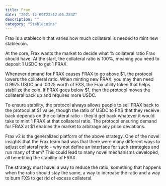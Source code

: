 ```yaml
---
title: Frax
date: "2021-12-09T22:12:06.284Z"
description: ""
category: "Stablecoins"
---
```


Frax is a stablecoin that varies how much collateral is needed to mint new stablecoin.

At the core, Frax wants the market to decide what % collateral ratio Frax should have. At the start, the collateral ratio is 100%, meaning you need to deposit 1 USDC to get 1 FRAX.

Whenever demand for FRAX causes FRAX to go above $1, the protocol lowers the collateral ratio. When minting new FRAX, you may then need 0.9975 USDC and .0025 worth of FXS, the Frax utility token that helps stabilize the coin. If FRAX goes below $1, then the protocol moves the collateral back up and requires more USDC.

To ensure stability, the protocol always allows people to sell FRAX back to the protocol at $1 value, though the ratio of USDC to FXS that they receive back depends on the collateral ratio - they'd get back whatever it would take to mint 1 FRAX at that collateral ratio. The protocol ensuring demand for FRAX at $1 enables the market to arbitrage any price deviations. 

Frax v2 is the generalized platform of the above strategy. One of the novel insights that the Frax team had was that there were many different ways to adjust collateral ratio - why not define an interface for such strategies and run many of them? This could lead to many novel mechanisms developed, all benefiting the stability of FRAX.

The strategy must have: a way to reduce the ratio, something that happens when the ratio should stay the same, a way to increase the ratio and a way to burn FXS to get rid of excess collateral. 